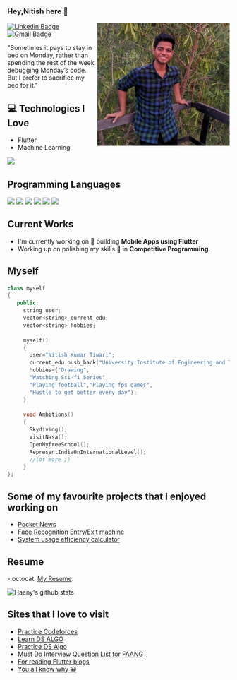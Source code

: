 ### Hey,Nitish here 👋

<img src = 'https://github.com/ankay212000/ankay212000/blob/master/images/406f2bf1-ae55-4899-af65-90fdd3338b7f.jpg' alt = 'Me' align='right' width=300px/>

[![Linkedin Badge](https://img.shields.io/badge/-Nitish-blue?style=flat-square&logo=Linkedin&logoColor=white&link=https://www.linkedin.com/in/ankay21200/)](https://www.linkedin.com/in/ankay21200/) [![Gmail Badge](https://img.shields.io/badge/-ankay212000@gmail.com-c14438?style=flat-square&logo=Gmail&logoColor=white&link=mailto:ankay212000@gmail.com)](mailto:ankay212000@gmail.com)

"Sometimes it pays to stay in bed on Monday, rather than spending the rest of the week debugging Monday’s code. But I prefer to sacrifice my bed for it."

## :computer: Technologies I Love
* Flutter
* Machine Learning

<img src = "https://github-readme-stats.vercel.app/api/top-langs/?username=ankay212000&layout=compact">

## Programming Languages
<img src = 'https://github.com/MarikIshtar007/MarikIshtar007/blob/master/images/c-original.svg' width='30'/> <img src = 'https://github.com/MarikIshtar007/MarikIshtar007/blob/master/images/cpp.svg' width='30'/> <img src = 'https://github.com/MarikIshtar007/MarikIshtar007/blob/master/images/pycharm.svg' width='30'/> <img src = 'https://github.com/MarikIshtar007/MarikIshtar007/blob/master/images/python2.png' height='30'/> <img src = 'https://github.com/MarikIshtar007/MarikIshtar007/blob/master/images/flutter-logo.svg' width='30'/> <img src = 'https://github.com/MarikIshtar007/MarikIshtar007/blob/master/images/git.svg' width='30'/>

## Current Works
 * I'm currently working on 🔭 building **Mobile Apps using Flutter** 
 * Working up on polishing my skills 🌱 in **Competitive Programming**.
 
  ## Myself
 ```c++
 class myself
 {
    public:
      string user;
      vector<string> current_edu;
      vector<string> hobbies;
    
      myself()
      {
        user="Nitish Kumar Tiwari";
        current_edu.push_back("University Institute of Engineering and Technology Panjab University";
        hobbies={"Drawing",
        "Watching Sci-fi Series",
        "Playing football","Playing fps games",
        "Hustle to get better every day"};
      }
      
      void Ambitions()
      {
        Skydiving();
        VisitNasa();
        OpenMyfreeSchool();
        RepresentIndiaOnInternationalLevel();
        //lot more ;)
      }
 };
 ```
 
 ## Some of my favourite projects that I enjoyed working on
 * <a href="https://github.com/ankay212000/News_app_2.0">Pocket News</a>
 * <a href="https://github.com/ankay212000/FaceRecognition-attendance-machine">Face Recognition Entry/Exit machine</a>
 * <a href="https://github.com/ankay212000/face_count_auth">System usage efficiency calculator</a>
	
 ## Resume
 -:octocat: [My Resume](https://docs.google.com/document/d/162RmpENEetbZgdgCchZUD-BScJBTbYJF8XiS_rnB6Qs/edit?usp=sharing)

 ![Haany's github stats](https://github-readme-stats.vercel.app/api?username=ankay212000&show_icons=true&hide=[%22issues%22])
 
 
 ## Sites that I love to visit
 * <a href="https://a2oj.pratikdaigavane.me/ladder11">Practice Codeforces</a>
 * <a href="https://www.youtube.com/channel/UC0zvY3yIBQTrSutsV-4yscQ">Learn DS ALGO</a>
 * <a href="https://practice.geeksforgeeks.org/explore/">Practice DS Algo</a>
 * <a href="https://www.pepcoding.com/most-important-interview-questions-list-for-product-based-companies">Must Do Interview Question List for FAANG</a>
 * <a href="https://medium.com"> For reading Flutter blogs</a>
 * <a href="https://stackoverflow.com"> You all know why :grinning: </a>
